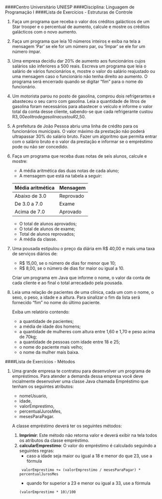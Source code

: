 ####Centro Universitário UNIESP
####Disciplina: Linguagem de Programação I
####Lista de Exercícios - Estruturas de Controle

1. Faça um programa que receba o valor dos créditos galácticos de um Star trooper e 
   o percentual de aumento, calcule e mostre os créditos galácticos com o novo
   aumento.
2. Faça um programa que leia 10 números inteiros e exiba na tela a mensagem ‘Par’
   se ele for um número par, ou ‘Ímpar’ se ele for um número ímpar.
3. Uma empresa decidiu dar 20% de aumento aos funcionários cujos salários são
   inferiores a 500 reais. Escreva um programa que leia o salário de vários
   funcionários e, mostre o valor do salário reajustado ou uma mensagem caso o
   funcionário não tenha direito ao aumento. O programa será encerrado quando se
   digitar “fim” para o nome do funcionário.
4. Um motorista parou no posto de gasolina, comprou dois refrigerantes e abasteceu o
   seu carro com gasolina. Leia a quantidade de litros de gasolina foram necessários
   para abastecer o veículo e informe o valor total da conta desse cliente, sabendo-se
   que cada refrigerante custou R$3,00 e o litro de gasolina custou R$2,50.
5. A prefeitura de João Pessoa abriu uma linha de crédito para os funcionários
   municipais. O valor máximo da prestação não poderá ultrapassar 30% do salário
   bruto. Fazer um algoritmo que permita entrar com o salário bruto e o valor da
   prestação e informar se o empréstimo pode ou não ser concedido.
6. Faça um programa que receba duas notas de seis alunos, calcule e mostre:
   - A média aritmética das duas notas de cada aluno;
   - A mensagem que está na tabela a seguir:
   
   Média aritmética | Mensagem
   -----------------|----------
   Abaixo de 3.0    | Reprovado
   De 3.0 a 7.0     | Exame
   Acima de 7.0     | Aprovado
   
   - O total de alunos aprovados; 
   - O total de alunos de exame;
   - Total de alunos reprovados;
   - A média da classe.
7. Uma pousada estipulou o preço da diária em R$ 40,00 e mais uma taxa de serviços
   diários de:
   - R$ 15,00, se o número de dias for menor que 10;
   - R$ 8,00, se o número de dias for maior ou igual a 10.
   
   Criar um programa em Java que informe o nome, o valor da conta de cada cliente e ao
   final o total arrecadado pela pousada.
8. Leia uma relação de pacientes de uma clínica, cada um com o nome, o
   sexo, o peso, a idade e a altura. Para sinalizar o fim da lista será fornecido
   “fim” no nome do último paciente.
   
   Exiba um relatório contendo:
   - a quantidade de pacientes;
   - a média de idade dos homens;
   - a quantidade de mulheres com altura entre 1,60 e 1,70 e peso acima
   de 70kg;
   - a quantidade de pessoas com idade entre 18 e 25;
   - o nome do paciente mais velho;
   - o nome da mulher mais baixa.

####Lista de Exercícios - Métodos

1. Uma grande empresa te contratou para desenvolver um programa de empréstimos.
   Para atender a demanda dessa empresa você deve incialmente desenvolver uma
   classe Java chamada Empréstimo que tenham os seguintes atributos:
   - nomeUsuario,
   - idade,
   - valorEmprestimo,
   - percentualJurosMes,
   - mesesParaPagar.
   
   A classe empréstimo deverá ter os seguintes métodos:
   1. **Imprimir**: Este método não retorna valor e deverá exibir na tela todos os atributos da
      classe empréstimo. 
   2. **calcularEmprestimo**: O valor do empréstimo é calculado seguindo a seguintes regras:
      - caso a idade seja maior ou igual a 18 e menor do que 23, use a fórmula
      ```
       valorEmprestimo += (valorEmprestimo / mesesParaPagar) * percentualJurosMes
      ```
      - quando for superior a 23 e menor ou igual a 33, use a fórmula
      ```
      (valorEmprestimo * 10)/100
      ```

